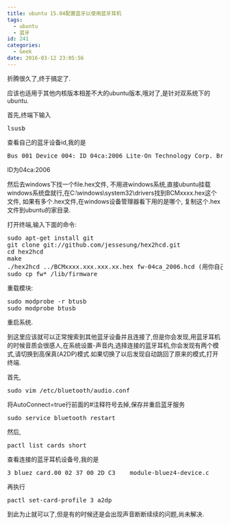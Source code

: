 ```yaml
---
title: ubuntu 15.04配置蓝牙以使用蓝牙耳机
tags:
  - ubuntu
  - 蓝牙
id: 241
categories:
  - Geek
date: 2016-03-12 23:05:56
---
```


折腾很久了,终于搞定了.

应该也适用于其他内核版本相差不大的ubuntu版本,哦对了,是针对双系统下的ubuntu.

首先,终端下输入
<pre class="lang:sh decode:true">lsusb</pre>
查看自己的蓝牙设备id,我的是
<pre class="lang:sh decode:true">Bus 001 Device 004: ID 04ca:2006 Lite-On Technology Corp. Broadcom BCM43142A0 Bluetooth Device</pre>
ID为04ca:2006

然后去windows下找一个file.hex文件, 不用进windows系统,直接ubuntu挂载windows系统盘就行,在C:\windows\system32\drivers找到BCMxxxx.hex这个文件, 如果有多个.hex文件,在windows设备管理器看下用的是哪个, 复制这个.hex文件到ubuntu的家目录.

打开终端,输入下面的命令:
<pre class="lang:sh decode:true ">sudo apt-get install git
git clone git://github.com/jessesung/hex2hcd.git
cd hex2hcd
make
./hex2hcd ../BCMxxxx.xxx.xxx.xx.hex fw-04ca_2006.hcd (用你自己的id替换 04ca_2006)
sudo cp fw* /lib/firmware</pre>
重载模块:
<pre class="lang:sh decode:true ">sudo modprobe -r btusb
sudo modprobe btusb</pre>
重启系统.

到这里应该就可以正常搜索到其他蓝牙设备并且连接了,但是你会发现,用蓝牙耳机的时候音质会很感人,在系统设置-声音内,选择连接的蓝牙耳机,你会发现有两个模式,请切换到高保真(A2DP)模式.如果切换了以后发现自动跳回了原来的模式,打开终端.

首先,
<pre class="lang:sh decode:true">sudo vim /etc/bluetooth/audio.conf</pre>
将AutoConnect=true行前面的#注释符号去掉,保存并重启蓝牙服务
<pre class="lang:sh decode:true ">sudo service bluetooth restart</pre>
然后,
<pre class="lang:sh decode:true  ">pactl list cards short</pre>
查看连接的蓝牙耳机设备号,我的是
<pre class="lang:sh decode:true ">3	bluez_card.00_02_37_00_2D_C3	module-bluez4-device.c</pre>
再执行
<pre class="lang:sh decode:true ">pactl set-card-profile 3 a2dp</pre>
到此为止就可以了,但是有的时候还是会出现声音断断续续的问题,尚未解决.

&nbsp;